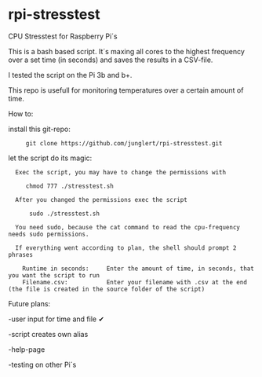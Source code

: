 # rpi-stresstest
CPU Stresstest for Raspberry Pi´s

This is a bash based script. 
It´s maxing all cores to the highest frequency over a set time (in seconds) 
and saves the results in a CSV-file.

I tested the script on the Pi 3b and b+.


This repo is usefull for monitoring temperatures over a certain amount of time.

How to:
  
  install this git-repo:
  
         git clone https://github.com/junglert/rpi-stresstest.git

  
  let the script do its magic:
  
      Exec the script, you may have to change the permissions with 
        
         chmod 777 ./stresstest.sh
         
      After you changed the permissions exec the script
        
          sudo ./stresstest.sh
     
      You need sudo, because the cat command to read the cpu-frequency needs sudo permissions.
      
      If everything went according to plan, the shell should prompt 2 phrases
      
        Runtime in seconds:     Enter the amount of time, in seconds, that you want the script to run
        Filename.csv:           Enter your filename with .csv at the end (the file is created in the source folder of the script)
      
      
Future plans:

  -user input for time and file ✔
  
  -script creates own alias
  
  -help-page
  
  -testing on other Pi´s
